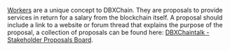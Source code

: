 [Workers](introduction/workers) are a unique concept to DBXChain. They are proposals to provide services in return for a salary from the blockchain itself. A proposal should include a link to a website or forum thread that explains the purpose of the proposal, a collection of proposals can be found here: [DBXChaintalk - Stakeholder Proposals Board](https://dbxchaintalk.org/index.php/board,75.0.html).
